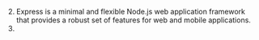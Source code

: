 2. Express is a minimal and flexible Node.js web application framework that provides a robust set of features for web and mobile applications.
3. 

